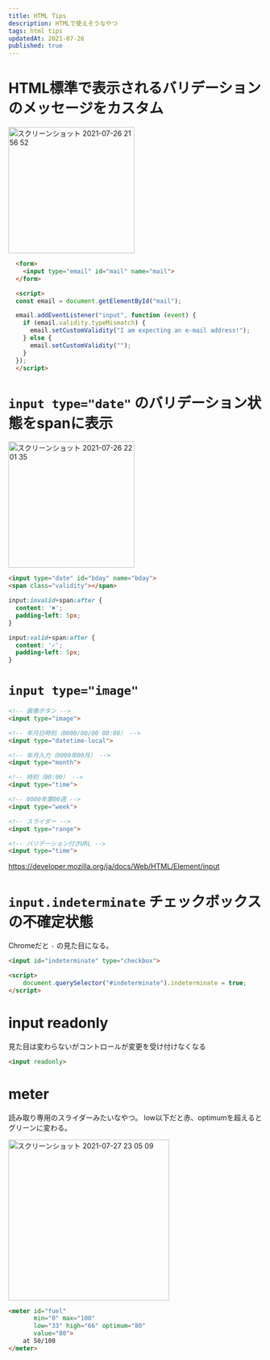 ```yaml
---
title: HTML Tips
description: HTMLで使えそうなやつ
tags: html tips
updatedAt: 2021-07-26
published: true
---
```


# HTML標準で表示されるバリデーションのメッセージをカスタム

<img width="250" alt="スクリーンショット 2021-07-26 21 56 52" src="https://user-images.githubusercontent.com/15980747/126992341-943ab420-3a7b-4fd1-9349-ae3a45a98ad5.png">

```html
  <form>
    <input type="email" id="mail" name="mail">
  </form>

  <script>
  const email = document.getElementById("mail");

  email.addEventListener("input", function (event) {
    if (email.validity.typeMismatch) {
      email.setCustomValidity("I am expecting an e-mail address!");
    } else {
      email.setCustomValidity("");
    }
  });
  </script>
```

# `input type="date"` のバリデーション状態をspanに表示

<img width="250" alt="スクリーンショット 2021-07-26 22 01 35" src="https://user-images.githubusercontent.com/15980747/126992931-667c7782-403a-42aa-ba47-9eadcf5c60d9.png">

```html
<input type="date" id="bday" name="bday">
<span class="validity"></span>
```

```css
input:invalid+span:after {
  content: '✖';
  padding-left: 5px;
}

input:valid+span:after {
  content: '✓';
  padding-left: 5px;
}
```

# `input type="image"`

```html
<!-- 画像ボタン -->
<input type="image">

<!-- 年月日時刻（0000/00/00 00:00） -->
<input type="datetime-local">

<!-- 年月入力（0000年00月） -->
<input type="month">

<!-- 時刻（00:00） -->
<input type="time">

<!-- 0000年第00週 -->
<input type="week">

<!-- スライダー -->
<input type="range">

<!-- バリデーション付きURL -->
<input type="time">
```

https://developer.mozilla.org/ja/docs/Web/HTML/Element/input

# `input.indeterminate` チェックボックスの不確定状態

Chromeだと `-` の見た目になる。

```html
<input id="indeterminate" type="checkbox">

<script>
	document.querySelector("#indeterminate").indeterminate = true;
</script>
```

# input readonly

見た目は変わらないがコントロールが変更を受け付けなくなる

```html
<input readonly>
```

# meter

読み取り専用のスライダーみたいなやつ。
low以下だと赤、optimumを超えるとグリーンに変わる。

<img width="319" alt="スクリーンショット 2021-07-27 23 05 09" src="https://user-images.githubusercontent.com/15980747/127168167-e89a819d-6d4d-4c2a-86dd-144fce4f257c.png">

```html
<meter id="fuel"
       min="0" max="100"
       low="33" high="66" optimum="80"
       value="80">
    at 50/100
</meter>
```
